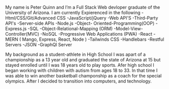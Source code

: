 My name is Peter Quinn  and I’m a Full Stack Web devloper graduate of the University of Arizona. I am currently Expierenced in the following 
-Html/CSS/Git/Advanced CSS
-JavaScript/jQuery
-Web API'S
-Third-Party API's
-Server-side APIs
-Node.js
-Object- Oriented-Programming(OOP)
-Express.js
-SQL
-Object-Relational-Mapping (ORM)
-Model-View-Controller(MVC)
-NoSQL
-Progressive Web Applications (PWA)
-React
-MERN ( Mango, Express, React, Node )
-Tailwinds CSS
-Handlebars
-Restful Servers
-JSON
-GraphQl Server


My background as a student-athlete in High School I was apart of a championship as a 13 year old and graduated the state of Arizona at 15 but stayed enrolled until I was 18 years old to play sports. Afer high school I began working with children with autism from ages 18 to 33. In that time I was able to win another basketball champonship as a coach for the special olympics. After I decided to transition into computers, and technology.


